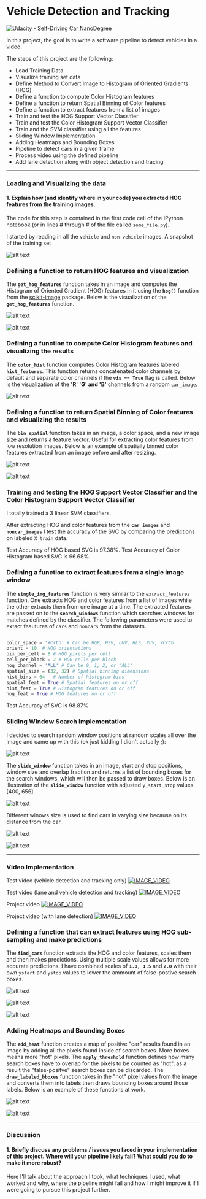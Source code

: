 # Vehicle Detection and Tracking

[![Udacity - Self-Driving Car NanoDegree](https://s3.amazonaws.com/udacity-sdc/github/shield-carnd.svg)](http://www.udacity.com/drive)

In this project, the goal is to write a software pipeline to detect vehicles in a video.

The steps of this project are the following:

* Load Training Data
* Visualize training set data
* Define Method to Convert Image to Histogram of Oriented Gradients (HOG)
* Define a function to compute Color Histogram features
* Define a function to return Spatial Binning of Color features
* Define a function to extract features from a list of images
* Train and test the HOG Support Vector Classifier
* Train and test the Color Histogram Support Vector Classifier
* Train and the SVM classifier using all the features
* Sliding Window Implementation
* Adding Heatmaps and Bounding Boxes
* Pipeline to detect cars in a given frame
* Process video using the defined pipeline
* Add lane detection along with object detection and tracing

[//]: # (Image References)
[image1]: ./examples/car_not_car.png
[image2]: ./examples/HOG_example.jpg
[image3]: ./examples/sliding_windows.jpg
[image4]: ./examples/sliding_window.jpg
[image5]: ./examples/bboxes_and_heat.png
[image6]: ./examples/labels_map.png
[image7]: ./examples/output_bboxes.png

[image8]: ./output_images/heat_map_2.png
[image9]: ./output_images/heat_map_1.png
[image10]: ./output_images/find_cars_3.png
[image11]: ./output_images/find_cars_2.png
[image12]: ./output_images/find_cars_1.png
[image13]: ./output_images/sliding_window_3.png
[image14]: ./output_images/sliding_window_2.png
[image15]: ./output_images/sliding_window_1.png
[image16]: ./output_images/color_bin_vis_2.png
[image17]: ./output_images/color_bin_vis_1.png
[image18]: ./output_images/color_bin_vis.png
[image19]: ./output_images/hog_sample_2.png
[image20]: ./output_images/hog_sample_1.png
[image21]: ./output_images/training_sample.png
[image22]: ./output_images/color_hist_vis.png


---

### Loading and Visualizing the data

#### 1. Explain how (and identify where in your code) you extracted HOG features from the training images.

The code for this step is contained in the first code cell of the IPython notebook (or in lines # through # of the file called `some_file.py`).  

I started by reading in all the `vehicle` and `non-vehicle` images. A snapshot of the training set

![alt text][image21]

### Defining a function to return HOG features and visualization

The **`get_hog_features`** function takes in an image and computes the Histogram of Oriented Gradient (HOG) features in it using the **`hog()`** function from the [scikit-image](http://scikit-image.org/docs/dev/api/skimage.feature.html?highlight=feature%20hog#skimage.feature.hog) package. Below is the visualization of the **`get_hog_features`** function.

![alt text][image19]

![alt text][image20]

### Defining a function to compute Color Histogram features and visualizing the results

The **`color_hist`** function computes Color Histogram features labeled **`hist_features`**. This function returns concatenated color channels by default and separate color channels if the **`vis == True`** flag is called. Below is the visualization of the **'R' 'G' and 'B'** channels from a random `car_image`.

![alt text][image22]

### Defining a function to return Spatial Binning of Color features and visualizing the results

The **`bin_spatial`** function takes in an image, a color space, and a new image size and returns a feature vector. Useful for extracting color features from low resolution images. Below is an example of spatially binned color features extracted from an image before and after resizing. 

![alt text][image17]

![alt text][image16]

### Training and testing the HOG Support Vector Classifier and the Color Histogram Support Vector Classifier

I totally trained a 3 linear SVM classifiers.

After extracting HOG and color features from the **`car_images`** and **`noncar_images`** I test the accuracy of the SVC by comparing the predictions on labeled `X_train` data. 

Test Accuracy of HOG based SVC is 97.38%.
Test Accuracy of Color Histogram based SVC is 96.68%.

### Defining a function to extract features from a single image window

The **`single_img_features`** function is very similar to the *`extract_features`* function. One extracts HOG and color features from a list of images while the other extracts them from one image at a time. The extracted features are passed on to the **`search_windows`** function which searches windows for matches defined by the classifier. The following parameters were used to extact feautures of `cars` and `noncars` from the datasets.

```python

color_space = 'YCrCb' # Can be RGB, HSV, LUV, HLS, YUV, YCrCb
orient = 10  # HOG orientations
pix_per_cell = 8 # HOG pixels per cell
cell_per_block = 2 # HOG cells per block
hog_channel = 'ALL' # Can be 0, 1, 2, or "ALL"
spatial_size = (32, 32) # Spatial binning dimensions
hist_bins = 64   # Number of histogram bins
spatial_feat = True # Spatial features on or off
hist_feat = True # Histogram features on or off
hog_feat = True # HOG features on or off
```
Test Accuracy of SVC is 98.87%

### Sliding Window Search Implementation

I decided to search random window positions at random scales all over the image and came up with this (ok just kidding I didn't actually ;):

![alt text][image3]

The **`slide_window`** function takes in an image, start and stop positions, window size and overlap fraction and returns a list of bounding boxes for the search windows, which will then be passed to draw boxes. Below is an illustration of the **`slide_window`** function with adjusted `y_start_stop` values [400, 656].

![alt text][image13]

Different winows size is used to find cars in varying size because on its distance from the car.

![alt text][image14]

![alt text][image15]

---

### Video Implementation

Test video (vehicle detection and tracking only)
[![IMAGE_VIDEO](https://img.youtube.com/vi/EIkunhSrqWg/1.jpg)](https://www.youtube.com/watch?v=EIkunhSrqWg)

Test video (lane and vehicle detection and tracking)
[![IMAGE_VIDEO](https://img.youtube.com/vi/rFYT6N3LY8U/1.jpg)](https://www.youtube.com/watch?v=rFYT6N3LY8U)

Project video
[![IMAGE_VIDEO](https://img.youtube.com/vi/lbrDJGkEDEI/1.jpg)](https://www.youtube.com/watch?v=lbrDJGkEDEI)

Project video (with lane detection)
[![IMAGE_VIDEO](https://img.youtube.com/vi/G5QMzdKEfYc/1.jpg)](https://www.youtube.com/watch?v=G5QMzdKEfYc)

### Defining a function that can extract features using HOG sub-sampling and make predictions

The **`find_cars`** function extracts the HOG and color features, scales them and then makes predictions. Using multiple scale values allows for more accurate predictions. I have combined scales of **`1.0, 1.5`** and **`2.0`** with their own `ystart` and `ystop` values to lower the ammount of false-postive search boxes. 

![alt text][image12]

![alt text][image11]

![alt text][image10]

### Adding Heatmaps and Bounding Boxes

The **`add_heat`** function creates a map of positive "car" results found in an image by adding all the pixels found inside of search boxes. More boxes means more "hot" pixels. The **`apply_threshold`** function defines how many search boxes have to overlap for the pixels to be counted as "hot", as a result the "false-positve" search boxes can be discarded. The **`draw_labeled_bboxes`** function takes in the "hot" pixel values from the image and converts them into labels then draws bounding boxes around those labels. Below is an example of these functions at work.

![alt text][image9]

![alt text][image8]

---

### Discussion

#### 1. Briefly discuss any problems / issues you faced in your implementation of this project.  Where will your pipeline likely fail?  What could you do to make it more robust?

Here I'll talk about the approach I took, what techniques I used, what worked and why, where the pipeline might fail and how I might improve it if I were going to pursue this project further.  

